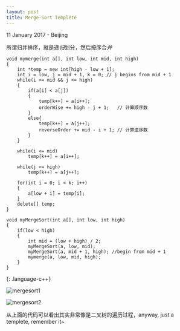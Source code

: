 ```yaml
---
layout: post
title: Merge-Sort Templete
---
```


<p class="meta">11 January 2017 - Beijing</p>


所谓归并排序，就是递*归*划分，然后按序合*并*


~~~~
void mymerge(int a[], int low, int mid, int high)
{
    int *temp = new int[high - low + 1];
    int i = low, j = mid + 1, k = 0; // j begins from mid + 1
    while(i <= mid && j <= high)
    {
        if(a[i] < a[j])
        {
            temp[k++] = a[i++];
            orderWise += high - j + 1;   // 计算顺序数
        }
        else{
            temp[k++] = a[j++];
            reverseOrder += mid - i + 1; // 计算逆序数
        }
    }

    while(i <= mid)
        temp[k++] = a[i++];

    while(j <= high)
        temp[k++] = a[j++];

    for(int i = 0; i < k; i++)
    {
        a[low + i] = temp[i];
    }
    delete[] temp;
}

void myMergeSort(int a[], int low, int high)
{
    if(low < high)
    {
        int mid = (low + high) / 2;
        myMergeSort(a, low, mid);
        myMergeSort(a, mid + 1, high); //begin from mid + 1
        mymerge(a, low, mid, high);
    }
}
~~~~
{: .language-c++}

![mergesort1](/wwjwhen_blog/images/merge-sort.png)

![mergesort2](/wwjwhen_blog/images/merge-sort2.png)

从上面的代码可以看出其实非常像是二叉树的遍历过程，anyway, just a templete, remember it~


